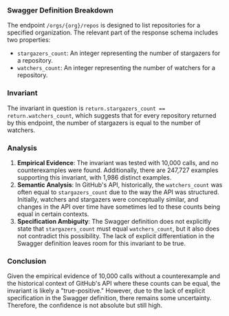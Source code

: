### Swagger Definition Breakdown
The endpoint `/orgs/{org}/repos` is designed to list repositories for a specified organization. The relevant part of the response schema includes two properties:
- `stargazers_count`: An integer representing the number of stargazers for a repository.
- `watchers_count`: An integer representing the number of watchers for a repository.

### Invariant
The invariant in question is `return.stargazers_count == return.watchers_count`, which suggests that for every repository returned by this endpoint, the number of stargazers is equal to the number of watchers.

### Analysis
1. **Empirical Evidence**: The invariant was tested with 10,000 calls, and no counterexamples were found. Additionally, there are 247,727 examples supporting this invariant, with 1,986 distinct examples.
2. **Semantic Analysis**: In GitHub's API, historically, the `watchers_count` was often equal to `stargazers_count` due to the way the API was structured. Initially, watchers and stargazers were conceptually similar, and changes in the API over time have sometimes led to these counts being equal in certain contexts.
3. **Specification Ambiguity**: The Swagger definition does not explicitly state that `stargazers_count` must equal `watchers_count`, but it also does not contradict this possibility. The lack of explicit differentiation in the Swagger definition leaves room for this invariant to be true.

### Conclusion
Given the empirical evidence of 10,000 calls without a counterexample and the historical context of GitHub's API where these counts can be equal, the invariant is likely a "true-positive." However, due to the lack of explicit specification in the Swagger definition, there remains some uncertainty. Therefore, the confidence is not absolute but still high.
